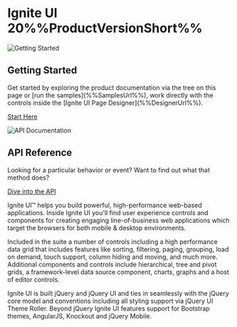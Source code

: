 ﻿<!--
|metadata|
{
    "fileName": "home-page",
    "controlName": "",
    "tags": []
}
|metadata|
-->

# Ignite UI 20%%ProductVersionShort%%

<div class="row">
<div class="col-sm-6 landing-col landing-start">

![Getting Started](images/landing-start.png "Getting Started")

<h2>Getting Started</h2>
<p>Get started by exploring the product documentation via the tree on this page or [run the samples](%%SamplesUrl%%), work directly with the controls inside the [Ignite UI Page Designer](%%DesignerUrl%%).</p>
<a href="%%SamplesUrl%%/getting-started" class="landing-btn landing-btn-primary" target="_blank">Start Here</a>

</div>
<div class="col-sm-6 landing-col landing-api">

![API Documentation](images/landing-api-docs.png "API Documentation")
<h2>API Reference</h2>
<p>Looking for a particular behavior or event? Want to find out what that method does?</p>
<a href="%%jQueryApiUrl%%" class="landing-btn" target="_blank">Dive into the API</a>

</div>
</div>

Ignite UI™ helps you build powerful, high-performance web-based applications. Inside Ignite UI you'll find user experience controls and components for creating engaging line-of-business web applications which target the browsers for both mobile & desktop environments.

Included in the suite a number of controls including a high performance data grid that includes features like sorting, filtering, paging, grouping, load on demand, touch support, column hiding and moving, and much more. Additional components and controls include hierarchical, tree and pivot grids, a framework-level data source component, charts, graphs and a host of editor controls.

Ignite UI is built jQuery and jQuery UI and ties in seamlessly with the jQuery core model and conventions including all styling support via jQuery UI Theme Roller. Beyond jQuery Ignite UI features support for Bootstrap themes, AngularJS, Knockout and jQuery Mobile.